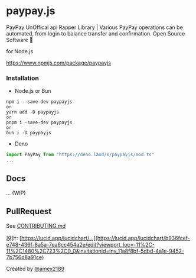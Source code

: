 # paypay.js
PayPay UnOffical api Rapper Library | Various PayPay operations can be automated, from login to balance transfer and confirmation.
Open Source Software 🎁

for Node.js

https://www.npmjs.com/package/paypayjs

### Installation

- Node.js or Bun
```shell
npm i --save-dev paypayjs
or
yarn add -D paypayjs
or
pnpm i -save-dev paypayjs
or
bun i -D paypayjs
```

- Deno
```typescript
import PayPay from "https://deno.land/x/paypayjs/mod.ts"
...
```

## Docs
... (WIP)

## PullRequest
See [CONTRIBUTING.md](./CONTRIBUTING.md)

設計: [https://lucid.app/lucidchart/...](https://lucid.app/lucidchart/b936fcef-e748-436f-8a5a-7ea6cc454a2e/edit?viewport_loc=-11%2C-11%2C1480%2C723%2C0_0&invitationId=inv_11a8f8bf-5dbd-4a1e-9452-7b756d8a91ce)

Created by [@amex2189](https://ame-x.net)
